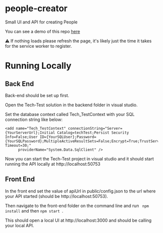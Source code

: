 # people-creator
Small UI and API for creating People

You can see a demo of this repo [here](https://seank1191.github.io/)

:warning: If nothing loads please refresh the page, it's likely just the time it takes for the service worker to register.

# Running Locally

## Back End 

Back-end should be set up first.

Open the Tech-Test solution in the backend folder in visual studio.

Set the database context called Tech_TestContext with your SQL connection string like below:

```
<add name="Tech_TestContext" connectionString="Server={YourServerUrl};Initial Catalog=techTest;Persist Security Info=False;User ID={YourSQLUser};Password={YourSQLPassword};MultipleActiveResultSets=False;Encrypt=True;TrustServerCertificate=False;Connection Timeout=30;"
      providerName="System.Data.SqlClient" />

```

Now you can start the Tech-Test project in visual studio and it should start running the API locally at http://localhost:50753

## Front End

In the front end set the value of apiUrl in public/config.json to the url where your API started (should be http://localhost:50753).

Then navigate to the front-end folder on the command line and run `` npm install`` and then ``npm start ``.

This should open a local UI at http://localhost:3000 and should be calling your local API.